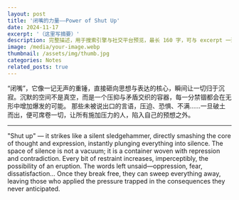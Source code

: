 ```yaml
---
layout: post
title: '闭嘴的力量——Power of Shut Up'
date: 2024-11-17
excerpt: '（这里写摘要）'
description: 完整描述，用于搜索引擎与社交平台预览，最长 160 字，可与 excerpt 一致
image: /media/your-image.webp
thumbnail: /assets/img/thumb.jpg
categories: Notes
related_posts: true
---
```


“闭嘴”，它像一记无声的重锤，直接砸向思想与表达的核心，瞬间让一切归于沉寂。沉默的空间不是真空，而是一个压抑与矛盾交织的容器，每一分禁锢都会在无形中增加爆发的可能。 那些未被说出口的言语，压迫、恐惧、不满……一旦破土而出，便可席卷一切，让所有施加压力的人，陷入自己的预想之外。

---

"Shut up" — it strikes like a silent sledgehammer, directly smashing the core of thought and expression, instantly plunging everything into silence. The space of silence is not a vacuum; it is a container woven with repression and contradiction. Every bit of restraint increases, imperceptibly, the possibility of an eruption. The words left unsaid—oppression, fear, dissatisfaction... Once they break free, they can sweep everything away, leaving those who applied the pressure trapped in the consequences they never anticipated.